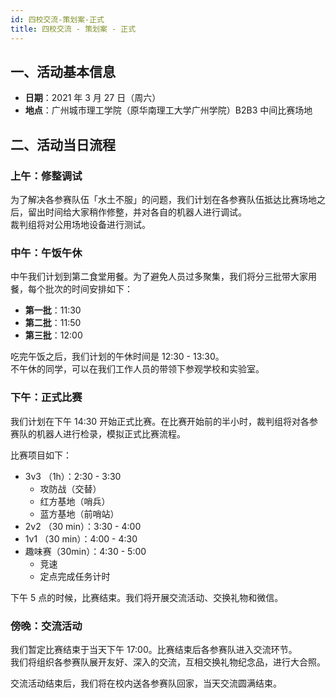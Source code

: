 ```yaml
---
id: 四校交流-策划案-正式
title: 四校交流 - 策划案 - 正式
---
```


## 一、活动基本信息

- **日期**：2021 年 3 月 27 日（周六）
- **地点**：广州城市理工学院（原华南理工大学广州学院）B2B3 中间比赛场地

## 二、活动当日流程

### 上午：修整调试

为了解决各参赛队伍「水土不服」的问题，我们计划在各参赛队伍抵达比赛场地之后，留出时间给大家稍作修整，并对各自的机器人进行调试。  
裁判组将对公用场地设备进行测试。

### 中午：午饭午休

中午我们计划到第二食堂用餐。为了避免人员过多聚集，我们将分三批带大家用餐，每个批次的时间安排如下：

- **第一批**：11:30
- **第二批**：11:50
- **第三批**：12:00

吃完午饭之后，我们计划的午休时间是 12:30 - 13:30。  
不午休的同学，可以在我们工作人员的带领下参观学校和实验室。

### 下午：正式比赛

我们计划在下午 14:30 开始正式比赛。在比赛开始前的半小时，裁判组将对各参赛队的机器人进行检录，模拟正式比赛流程。

比赛项目如下：

- 3v3 （1h）：2:30 - 3:30
  - 攻防战（交替）
  - 红方基地（哨兵）
  - 蓝方基地（前哨站）
- 2v2 （30 min）：3:30 - 4:00
- 1v1 （30 min）：4:00 - 4:30
- 趣味赛（30min）：4:30 - 5:00
  - 竞速
  - 定点完成任务计时

下午 5 点的时候，比赛结束。我们将开展交流活动、交换礼物和微信。

### 傍晚：交流活动

我们暂定比赛结束于当天下午 17:00。比赛结束后各参赛队进入交流环节。  
我们将组织各参赛队展开友好、深入的交流，互相交换礼物纪念品，进行大合照。

交流活动结束后，我们将在校内送各参赛队回家，当天交流圆满结束。
